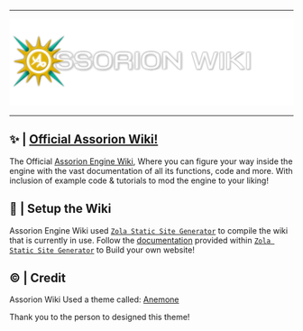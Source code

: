 
---------------
![](https://github.com/Assorion/FNF-Assorion-Engine/blob/main/art/Assorion_Wiki.png)

---------------
## ✨ | <a href="https://assorion.github.io/wiki/">Official Assorion Wiki!</a>
The Official <a href="https://assorion.github.io/wiki/">Assorion Engine Wiki</a>, Where you can figure your way inside the engine with the vast documentation of all its functions, code and more. With inclusion of example code & tutorials to mod the engine to your liking!

## 📖 | Setup the Wiki
Assorion Engine Wiki used <a href="https://www.getzola.org/">`Zola Static Site Generator`</a> to compile the wiki that is currently in use. Follow the <a href="https://www.getzola.org/documentation/getting-started/overview/">documentation</a> provided within <a href="https://www.getzola.org/">`Zola Static Site Generator`</a> to Build your own website!

## © | Credit
Assorion Wiki Used a theme called: <a href="https://www.getzola.org/themes/anemone/">Anemone</a>

Thank you to the person to designed this theme!
